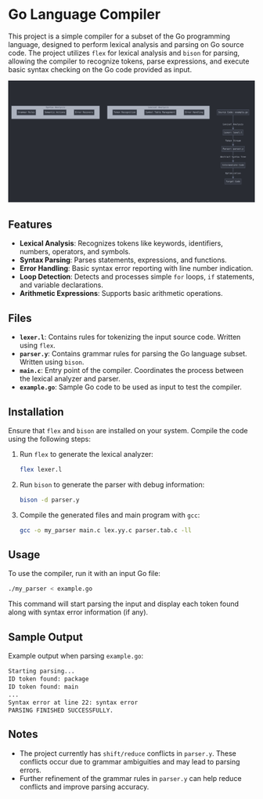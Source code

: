# Go Language Compiler

This project is a simple compiler for a subset of the Go programming language, designed to perform lexical analysis and parsing on Go source code. The project utilizes `flex` for lexical analysis and `bison` for parsing, allowing the compiler to recognize tokens, parse expressions, and execute basic syntax checking on the Go code provided as input.

![Compiler Flow Diagram](./CompilerFlowDiagram.png)

## Features
- **Lexical Analysis**: Recognizes tokens like keywords, identifiers, numbers, operators, and symbols.
- **Syntax Parsing**: Parses statements, expressions, and functions.
- **Error Handling**: Basic syntax error reporting with line number indication.
- **Loop Detection**: Detects and processes simple `for` loops, `if` statements, and variable declarations.
- **Arithmetic Expressions**: Supports basic arithmetic operations.
  
## Files
- **`lexer.l`**: Contains rules for tokenizing the input source code. Written using `flex`.
- **`parser.y`**: Contains grammar rules for parsing the Go language subset. Written using `bison`.
- **`main.c`**: Entry point of the compiler. Coordinates the process between the lexical analyzer and parser.
- **`example.go`**: Sample Go code to be used as input to test the compiler.

## Installation
Ensure that `flex` and `bison` are installed on your system. Compile the code using the following steps:

1. Run `flex` to generate the lexical analyzer:
    ```bash
    flex lexer.l
    ```

2. Run `bison` to generate the parser with debug information:
    ```bash
    bison -d parser.y
    ```

3. Compile the generated files and main program with `gcc`:
    ```bash
    gcc -o my_parser main.c lex.yy.c parser.tab.c -ll
    ```

## Usage
To use the compiler, run it with an input Go file:

```bash
./my_parser < example.go
```

This command will start parsing the input and display each token found along with syntax error information (if any).

## Sample Output
Example output when parsing `example.go`:
```text
Starting parsing...
ID token found: package
ID token found: main
...
Syntax error at line 22: syntax error
PARSING FINISHED SUCCESSFULLY.
```

## Notes
- The project currently has `shift/reduce` conflicts in `parser.y`. These conflicts occur due to grammar ambiguities and may lead to parsing errors.
- Further refinement of the grammar rules in `parser.y` can help reduce conflicts and improve parsing accuracy.

